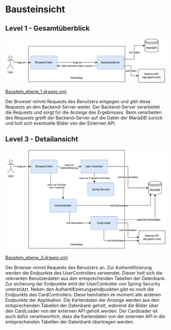 # Bausteinsicht

## Level 1 - Gesamtüberblick


![Baustein_ebene_1.png](bilder%2FBaustein_ebene_1.png)

[Baustein_ebene_1.drawio.xml](..%2FXML-Code%2FBaustein_ebene_1.drawio.xml)

Der Browser nimmt Requests des Benutzers entgegen und gibt diese Requests an den 
Backend-Server weiter. Der Backend-Server verarbeitet die Requests und sorgt für die 
Anzeige des Ergebnisses. Beim verarbeiten des Requests greift der 
Backend-Server auf die Daten der MariaDB zurück und holt sich eventuelle Bilder von der Externen
API.

## Level 3 - Detailansicht

![Baustein_ebene_3.png](bilder%2FBaustein_ebene_3.png)

[Baustein_ebene_3.drawio.xml](..%2FXML-Code%2FBaustein_ebene_3.drawio.xml)

Der Browser nimmt Requests des Benutzers an. Zur Authentifizierung werden die Endpunkte des 
UserControllers verwendet. Dieser holt sich die relevanten Benutzerdaten aus den entsprechenden
Tabellen der Datenbank. Zur sicherung der Endpunkte wird der UserController von Spring Security unterstützt.
Neben den Authentifizierungsendpunkten gibt es noch die Endpunkte des CardControllers. Diese beinhalten im moment 
alle anderen 
Endpunkte der Applikation. Die Kartendaten der Anzeige werden aus den entsprechenden Tabellen der Datenbank 
geholt, während die Bilder über den CardLoader von der externen API geholt werden.
Der Cardloader ist auch dafür verantwortlich, dass die Kartendaten von der externen API in die 
entsprechenden Tabellen der Datenbank übertragen werden.